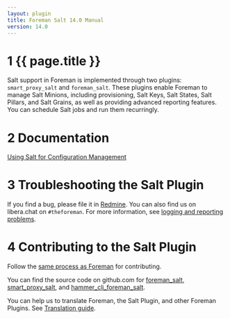 ```yaml
---
layout: plugin
title: Foreman Salt 14.0 Manual
version: 14.0
---
```


# 1 {{ page.title }}

Salt support in Foreman is implemented through two plugins: `smart_proxy_salt` and `foreman_salt`.
These plugins enable Foreman to manage Salt Minions, including provisioning, Salt Keys, Salt States, Salt Pillars, and Salt Grains, as well as providing advanced reporting features.
You can schedule Salt jobs and run them recurringly.

# 2 Documentation

[Using Salt for Configuration Management](https://docs.theforeman.org/nightly/Managing_Hosts/index-foreman-el.html#Using_Salt_for_Configuration_Management_managing-hosts)

# 3 Troubleshooting the Salt Plugin

If you find a bug, please file it in [Redmine](https://projects.theforeman.org/projects/salt/issues/new).
You can also find us on libera.chat on `#theforeman`.
For more information, see [logging and reporting problems](https://docs.theforeman.org/nightly/Administering_Red_Hat_Satellite/index-foreman-el.html#Logging_and_Reporting_Problems_admin).

# 4 Contributing to the Salt Plugin

Follow the [same process as Foreman](/contribute.html) for contributing.

You can find the source code on github.com for [foreman_salt](https://github.com/theforeman/foreman_salt), [smart_proxy_salt](https://github.com/theforeman/smart_proxy_salt), and [hammer_cli_foreman_salt](https://github.com/theforeman/hammer_cli_foreman_salt).

You can help us to translate Foreman, the Salt Plugin, and other Foreman Plugins.
See [Translation guide](/contribute.html#Translations).
